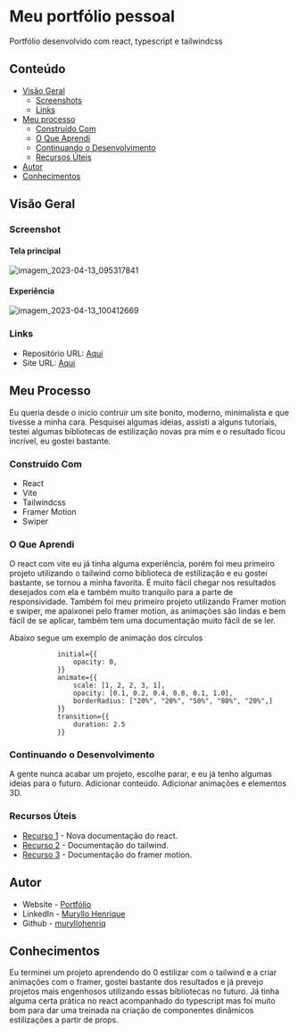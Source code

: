 # Meu portfólio pessoal

Portfólio desenvolvido com react, typescript e tailwindcss

## Conteúdo

- [Visão Geral](#visão-geral)
  - [Screenshots](#screenshot)
  - [Links](#links)
- [Meu processo](#meu-processo)
  - [Construído Com](#construído-com)
  - [O Que Aprendi](#o-que-aprendi)
  - [Continuando o Desenvolvimento](#continuando-o-desenvolvimento)
  - [Recursos Úteis](#recursos-úteis)
- [Autor](#autor)
- [Conhecimentos](#conhecimentos)

## Visão Geral

### Screenshot

#### Tela principal
![imagem_2023-04-13_095317841](https://user-images.githubusercontent.com/105292489/231764496-0d97ce0e-8bcf-412e-aa5e-6fd776a05f21.png)

#### Experiência
![imagem_2023-04-13_100412669](https://user-images.githubusercontent.com/105292489/231767364-8bfb1bb5-7251-4c45-b611-1788e91cfcef.png)


### Links

- Repositório URL: [Aqui](https://github.com/muryllohenriq/portfolio)
- Site URL: [Aqui](https://portfolio-muryllohenriq.vercel.app)

## Meu Processo

Eu queria desde o inicio contruir um site bonito, moderno, minimalista e que tivesse a minha cara. Pesquisei algumas ideias, assisti a alguns tutoriais, testei algumas bibliotecas de estilização novas pra mim e o resultado ficou incrível, eu gostei bastante.

### Construído Com

- React
- Vite
- Tailwindcss
- Framer Motion
- Swiper

### O Que Aprendi

O react com vite eu já tinha alguma experiência, porém foi meu primeiro projeto utilizando o tailwind como biblioteca de estilização e eu gostei bastante, se tornou a minha favorita. É muito fácil chegar nos resultados desejados com ela e também muito tranquilo para a parte de responsividade. Também foi meu primeiro projeto utilizando Framer motion e swiper, me apaixonei pelo framer motion, as animações são lindas e bem fácil de se aplicar, também tem uma documentação muito fácil de se ler.

Abaixo segue um exemplo de animação dos círculos

```React Component
            initial={{
                opacity: 0,
            }}
            animate={{
                scale: [1, 2, 2, 3, 1],
                opacity: [0.1, 0.2, 0.4, 0.8, 0.1, 1.0],
                borderRadius: ["20%", "20%", "50%", "80%", "20%",]
            }}
            transition={{
                duration: 2.5
            }}
```

### Continuando o Desenvolvimento

A gente nunca acabar um projeto, escolhe parar, e eu já tenho algumas ideias para o futuro.
Adicionar conteúdo.
Adicionar animações e elementos 3D.

### Recursos Úteis

- [Recurso 1](https://react.dev) - Nova documentação do react.
- [Recurso 2](https://tailwindcss.com/docs/installation) - Documentação do tailwind.
- [Recurso 3](https://www.framer.com/motion/) - Documentação do framer motion.

## Autor

- Website - [Portfólio](https://portfolio-muryllohenriq.vercel.app)
- LinkedIn - [Muryllo Henrique](https://www.linkedin.com/in/muryllohenrique/)
- Github - [muryllohenriq](https://github.com/muryllohenriq)

## Conhecimentos

Eu terminei um projeto aprendendo do 0 estilizar com o tailwind e a criar animações com o framer, gostei bastante dos resultados e já prevejo projetos mais engenhosos utilizando essas bibliotecas no futuro. Já tinha alguma certa prática no react acompanhado do typescript mas foi muito bom para dar uma treinada na criação de componentes dinâmicos estilizações a partir de props.
